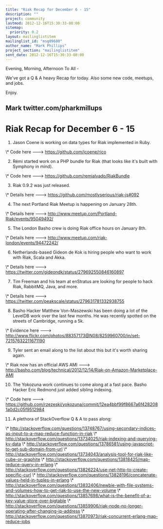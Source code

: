 ```yaml
---
title: "Riak Recap for December 6 - 15"
description: ""
project: community
lastmod: 2012-12-16T15:30:33-08:00
sitemap:
  priority: 0.2
layout: mailinglistitem
mailinglist_id: "msg09600"
author_name: "Mark Phillips"
project_section: "mailinglistitem"
sent_date: 2012-12-16T15:30:33-08:00
---
```



Evening, Morning, Afternoon To All -

We've got a Q & A heavy Recap for today. Also some new code, meetups,
and jobs.

Enjoy.

Mark
twitter.com/pharkmillups
-----------------------------------

Riak Recap for December 6 - 15
========================

1) Jason Coene is working on data types for Riak implemented in Ruby.

\\* Code here ---&gt; https://github.com/jcoene/rico

2) Rémi started work on a PHP bundle for Riak (that looks like it's
built with Symphony in mind).

\\* Code here ---&gt; https://github.com/remialvado/RiakBundle

3) Riak 0.9.2 was just released.

\\* Details here ---&gt; https://github.com/mostlyserious/riak-js#092

4) The next Portland Riak Meetup is happening on January 28th.

\\* Details here ---&gt; http://www.meetup.com/Portland-Riak/events/95049492/

5) The London Basho crew is doing Riak office hours on January 8th.

\\* Details here ---&gt; http://www.meetup.com/riak-london/events/94472242/

6) Netherlands-based Gideon de Kok is hiring people who want to work
with Riak, Scala and Akka.

\\* Details here ---&gt; https://twitter.com/gideondk/status/279692550846160897

7) Tim Freeman and his team at enStratus are looking for people to
hack Riak, RabbitMQ, Java, and more.

\\* Details here ---&gt; https://twitter.com/peakscale/status/279631781332938755

8) Basho Hacker Matthew Von-Maszewski has been doing a lot of the
LevelDB work over the last few months. He was recently spotted on the
streets of Cambridge, running a 5k.

\\* Evidence here ---&gt;
http://www.flickr.com/photos/88357173@N08/8259960700/in/set-72157632211671190

9) Tyler sent an email along to the list about this but it's worth
sharing again.

\\* Riak now has an official AWS AMI ---&gt;
http://basho.com/blog/technical/2012/12/14/Riak-on-Amazon-Marketplace-AMI

10) The Yokozuna work continues to come along at a fast pace. Basho
Hacker Eric Redmond just added sibling indexing.

\\* Code here ---&gt;
https://github.com/rzezeski/yokozuna/commit/12ea4bbf99f8667a6f4282081a0d2c05f9512984

11) A plethora of StackOverflow Q & A to pass along:

\\* 
http://stackoverflow.com/questions/13748767/using-secondary-indices-as-input-to-a-map-reduce-function-in-riak
\\* http://stackoverflow.com/questions/13734025/riak-indexing-and-querying-kv-data
\\* 
http://stackoverflow.com/questions/13786581/using-javascript-to-get-sub-domain-from-url
\\* 
http://stackoverflow.com/questions/13734043/analysis-tool-for-riak-like-cube-or-graphite
\\* http://stackoverflow.com/questions/13818425/map-reduce-query-in-erlang
\\* 
http://stackoverflow.com/questions/13826224/use-net-http-to-create-specific-curl
\\* 
http://stackoverflow.com/questions/13828196/concatenate-values-held-in-tuples-in-erlang
\\* 
http://stackoverflow.com/questions/13832406/newbie-with-file-systems-and-volumes-how-to-get-riak-to-use-the-new-volume
\\* 
http://stackoverflow.com/questions/13857698/what-is-the-benefit-of-a-key-value-store-over-bigtable
\\* 
http://stackoverflow.com/questions/13859906/riak-node-no-longer-operating-after-changing-ip-address
\\* 
http://stackoverflow.com/questions/13870973/riak-concurrent-erlang-map-reduce-jobs

